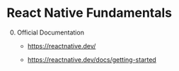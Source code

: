 # React Native Fundamentals

0. Official Documentation

    - https://reactnative.dev/

    - https://reactnative.dev/docs/getting-started